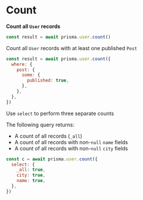 # Count

**Count all `User` records**

```jsx
const result = await prisma.user.count()
```

Count all `User` records with at least one published `Post`

```jsx
const result = await prisma.user.count({
  where: {
    post: {
      some: {
        published: true,
      },
    },
  },
})
```

Use `select` to perform three separate counts

The following query returns:

- A count of all records (`_all`)
- A count of all records with non-`null` `name` fields
- A count of all records with non-`null` `city` fields

```jsx
const c = await prisma.user.count({
  select: {
    _all: true,
    city: true,
    name: true,
  },
})
```